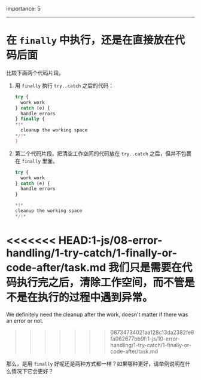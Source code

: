 importance: 5

---

# 在 `finally` 中执行，还是在直接放在代码后面

比较下面两个代码片段。

1. 用 `finally` 执行 `try..catch` 之后的代码：

    ```js
    try {
      work work
    } catch (e) {
      handle errors
    } finally {
    *!*
      cleanup the working space
    */!*
    }
    ```
2. 第二个代码片段，把清空工作空间的代码放在 `try..catch` 之后，但并不包裹在 `finally` 里面。

    ```js
    try {
      work work
    } catch (e) {
      handle errors
    }

    *!*
    cleanup the working space
    */!*
    ```

<<<<<<< HEAD:1-js/08-error-handling/1-try-catch/1-finally-or-code-after/task.md
我们只是需要在代码执行完之后，清除工作空间，而不管是不是在执行的过程中遇到异常。
=======
We definitely need the cleanup after the work, doesn't matter if there was an error or not.
>>>>>>> 08734734021aa128c13da2382fe8fa062677bb9f:1-js/10-error-handling/1-try-catch/1-finally-or-code-after/task.md

那么，是用 `finally` 好呢还是两种方式都一样？如果哪种更好，请举例说明在什么情况下它会更好？
